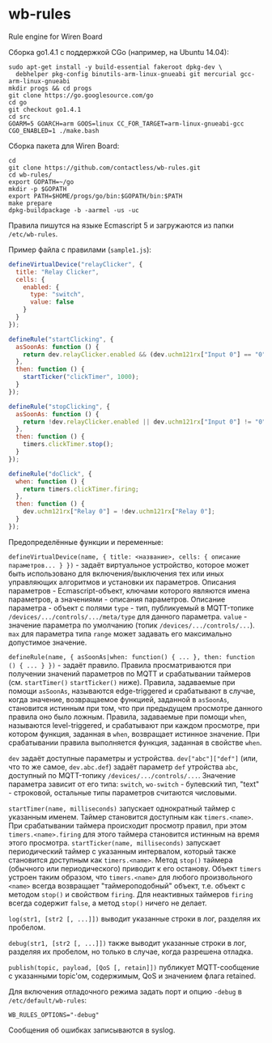 # wb-rules

Rule engine for Wiren Board

Сборка go1.4.1 с поддержкой CGo (например, на Ubuntu 14.04):

```
sudo apt-get install -y build-essential fakeroot dpkg-dev \
  debhelper pkg-config binutils-arm-linux-gnueabi git mercurial gcc-arm-linux-gnueabi
mkdir progs && cd progs
git clone https://go.googlesource.com/go
cd go
git checkout go1.4.1
cd src
GOARM=5 GOARCH=arm GOOS=linux CC_FOR_TARGET=arm-linux-gnueabi-gcc CGO_ENABLED=1 ./make.bash
```

Сборка пакета для Wiren Board:
```
cd
git clone https://github.com/contactless/wb-rules.git
cd wb-rules/
export GOPATH=~/go
mkdir -p $GOPATH
export PATH=$HOME/progs/go/bin:$GOPATH/bin:$PATH
make prepare
dpkg-buildpackage -b -aarmel -us -uc
```

Правила пишутся на языке Ecmascript 5 и загружаются из папки `/etc/wb-rules`.

Пример файла с правилами (`sample1.js`):
```js
defineVirtualDevice("relayClicker", {
  title: "Relay Clicker",
  cells: {
    enabled: {
      type: "switch",
      value: false
    }
  }
});

defineRule("startClicking", {
  asSoonAs: function () {
    return dev.relayClicker.enabled && (dev.uchm121rx["Input 0"] == "0");
  },
  then: function () {
    startTicker("clickTimer", 1000);
  }
});

defineRule("stopClicking", {
  asSoonAs: function () {
    return !dev.relayClicker.enabled || dev.uchm121rx["Input 0"] != "0";
  },
  then: function () {
    timers.clickTimer.stop();
  }
});

defineRule("doClick", {
  when: function () {
    return timers.clickTimer.firing;
  },
  then: function () {
    dev.uchm121rx["Relay 0"] = !dev.uchm121rx["Relay 0"];
  }
});
```

Предопределённые функции и переменные:

`defineVirtualDevice(name, { title: <название>, cells: { описание параметров... } })` - задаёт
виртуальное устройство, которое может быть использовано для включения/выключения тех
или иных управляющих алгоритмов и установки их параметров.
Описания параметров - Ecmascript-объект, ключами которого являются имена параметров,
а значениями - описания параметров. Описание параметра - объект с полями `type` - тип,
публикуемый в MQTT-топике `/devices/.../controls/.../meta/type` для данного параметра.
`value` - значение параметра по умолчанию (топик `/devices/.../controls/...`).
`max` для параметра типа `range` может задавать его максимально допустимое
значение.

`defineRule(name, { asSoonAs|when: function() { ... }, then: function () { ... } })` - задаёт
правило. Правила просматриваются при получении значений параметров по MQTT и срабатывании
таймеров (см. `startTimer()` `startTicker()` ниже). Правила, задаваемые при помощи
`asSoonAs`, называются edge-triggered и срабатывают в случае, когда значение, возвращаемое
функцией, заданной в `asSoonAs`, становится истинным при том, что при предыдущем просмотре
данного правила оно было ложным. Правила, задаваемые при помощи `when`, называются level-triggered,
и срабатывают при каждом просмотре, при котором функция, заданная в `when`, возвращает
истинное значение. При срабатывании правила выполняется функция, заданная
в свойстве `when`.

`dev` задаёт доступные параметры и устройства. `dev["abc"]["def"]` (или, что то же самое,
`dev.abc.def`) задаёт параметр `def` утройства `abc`, доступный по MQTT-топику
`/devices/.../controls/...`. Значение параметра зависит от его типа: `switch`, `wo-switch` -
булевский тип, "text" - строковой, остальные типы параметров считаются числовыми.

`startTimer(name, milliseconds)` запускает однократный таймер с указанным именем. Таймер
становится доступным как `timers.<name>`. При срабатывании таймера происходит
просмотр правил, при этом `timers.<name>.firing` для этого таймера становится
истинным на время этого просмотра. `startTicker(name, milliseconds)` запускает периодический
таймер с указанным интервалом, который также становится доступным как `timers.<name>`.
Метод `stop()` таймера (обычного или периодического) приводит к его останову.
Объект `timers` устроен таким образом, что `timers.<name>` для любого произвольного
`<name>` всегда возвращает "таймероподобный" объект, т.е. объект с методом
`stop()` и свойством `firing`. Для неактивных таймеров `firing` всегда содержит
`false`, а метод `stop()` ничего не делает. 

`log(str1, [str2 [, ...]])` выводит указанные строки в лог, разделяя их пробелом.

`debug(str1, [str2 [, ...]])` также выводит указанные строки в лог, разделяя их пробелом,
но только в случае, когда разрешена отладка. 

`publish(topic, payload, [QoS [, retain]])` публикует MQTT-сообщение с
указанными topic'ом, содержимым, QoS и значением флага retained.

Для включения отладочного режима задать порт и опцию `-debug`
в `/etc/default/wb-rules`:
```
WB_RULES_OPTIONS="-debug"
```

Сообщения об ошибках записываются в syslog.
